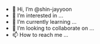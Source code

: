 - 👋 Hi, I’m @shin-jayyoon
- 👀 I’m interested in ...
- 🌱 I’m currently learning ...
- 💞️ I’m looking to collaborate on ...
- 📫 How to reach me ...

<!---
shin-jayyoon/shin-jayyoon is a ✨ special ✨ repository because its `README.md` (this file) appears on your GitHub profile.
You can click the Preview link to take a look at your changes.
--->
